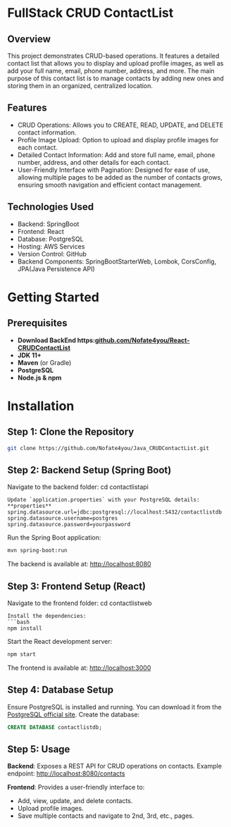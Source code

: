 # FullStack CRUD ContactList

## Overview
This project demonstrates CRUD-based operations. It features a detailed contact list that allows you to display and upload profile images, as well as add your full name, email, phone number, address, and more. The main purpose of this contact list is to manage contacts by adding new ones and storing them in an organized, centralized location.

## Features
- CRUD Operations: Allows you to CREATE, READ, UPDATE, and DELETE contact information.
- Profile Image Upload: Option to upload and display profile images for each contact.
- Detailed Contact Information: Add and store full name, email, phone number, address, and other details for each contact.
- User-Friendly Interface with Pagination: Designed for ease of use, allowing multiple pages to be added as the number of contacts grows, ensuring smooth navigation and efficient contact management.

## Technologies Used
- Backend: SpringBoot
- Frontend: React 
- Database: PostgreSQL
- Hosting: AWS Services
- Version Control: GitHub
- Backend Components: SpringBootStarterWeb, Lombok, CorsConfig, JPA(Java Persistence API)


# Getting Started

## Prerequisites
- **Download BackEnd https:[github.com/Nofate4you/React-CRUDContactList](https://github.com/Nofate4you/Java_CRUDContactList)**
- **JDK 11+**
- **Maven** (or Gradle)
- **PostgreSQL**
- **Node.js & npm**

# Installation

## Step 1: Clone the Repository
```bash
git clone https://github.com/Nofate4you/Java_CRUDContactList.git
```

## Step 2: Backend Setup (Spring Boot)
Navigate to the backend folder:
cd contactlistapi
```
Update `application.properties` with your PostgreSQL details:
**properties**
spring.datasource.url=jdbc:postgresql://localhost:5432/contactlistdb
spring.datasource.username=postgres
spring.datasource.password=yourpassword
```
Run the Spring Boot application:
```bash
mvn spring-boot:run
```
The backend is available at: [http://localhost:8080](http://localhost:8080)

## Step 3: Frontend Setup (React)
Navigate to the frontend folder:
cd contactlistweb
```
Install the dependencies:
```bash
npm install
```
Start the React development server:
```bash
npm start
```
The frontend is available at: [http://localhost:3000](http://localhost:3000)

## Step 4: Database Setup
Ensure PostgreSQL is installed and running. You can download it from the [PostgreSQL official site](https://www.postgresql.org/download/).
Create the database:
```sql
CREATE DATABASE contactlistdb;
```

## Step 5: Usage
**Backend**: Exposes a REST API for CRUD operations on contacts.
Example endpoint: [http://localhost:8080/contacts](http://localhost:8080/contacts)

**Frontend**: Provides a user-friendly interface to:
- Add, view, update, and delete contacts.
- Upload profile images.
- Save multiple contacts and navigate to 2nd, 3rd, etc., pages.
